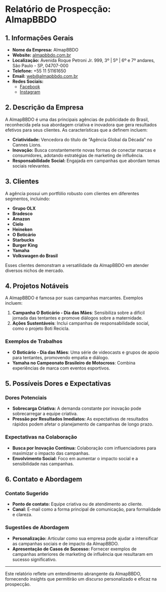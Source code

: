 # Relatório de Prospecção: AlmapBBDO

## 1. Informações Gerais
- **Nome da Empresa:** AlmapBBDO  
- **Website:** [almapbbdo.com.br](http://www.almapbbdo.com.br)  
- **Localização:** Avenida Roque Petroni Jr. 999, 3º | 5º | 6º e 7º andares, São Paulo - SP, 04707-000  
- **Telefone:** +55 11 51161650  
- **Email:** [web@almapbbdo.com.br](mailto:web@almapbbdo.com.br)  
- **Redes Sociais:** 
  - [Facebook](http://www.facebook.com/AlmapBBDO) 
  - [Instagram](http://www.instagram.com/almapbbdo)

## 2. Descrição da Empresa
A AlmapBBDO é uma das principais agências de publicidade do Brasil, reconhecida pela sua abordagem criativa e inovadora que gera resultados efetivos para seus clientes. As características que a definem incluem:
- **Criatividade:** Vencedora do título de “Agência Global da Década” no Cannes Lions.
- **Inovação:** Busca constantemente novas formas de conectar marcas e consumidores, adotando estratégias de marketing de influência.
- **Responsabilidade Social:** Engajada em campanhas que abordam temas sociais relevantes.

## 3. Clientes
A agência possui um portfólio robusto com clientes em diferentes segmentos, incluindo:
- **Grupo OLX**
- **Bradesco**
- **Amazon**
- **Cielo**
- **Heineken**
- **O Boticário**
- **Starbucks**
- **Burger King**
- **Yamaha**
- **Volkswagen do Brasil**

Esses clientes demonstram a versatilidade da AlmapBBDO em atender diversos nichos de mercado.

## 4. Projetos Notáveis
A AlmapBBDO é famosa por suas campanhas marcantes. Exemplos incluem:
1. **Campanha O Boticário - Dia das Mães**: Sensibiliza sobre a difícil jornada das tentantes e promove diálogos sobre a maternidade.
2. **Ações Sustentáveis**: Inclui campanhas de responsabilidade social, como o projeto Boti Recicla.

### Exemplos de Trabalhos
- **O Boticário - Dia das Mães**: Uma série de videocasts e grupos de apoio para tentantes, promovendo empatia e diálogo.
- **Yamaha no Campeonato Brasileiro de Motocross**: Combina experiências de marca com eventos esportivos.

## 5. Possíveis Dores e Expectativas
### Dores Potenciais
- **Sobrecarga Criativa:** A demanda constante por inovação pode sobrecarregar a equipe criativa.
- **Pressão por Resultados Imediatos:** As expectativas de resultados rápidos podem afetar o planejamento de campanhas de longo prazo.

### Expectativas na Colaboração
- **Busca por Inovação Contínua:** Colaboração com influenciadores para maximizar o impacto das campanhas.
- **Envolvimento Social:** Foco em aumentar o impacto social e a sensibilidade nas campanhas.

## 6. Contato e Abordagem
### Contato Sugerido
- **Ponto de contato:** Equipe criativa ou de atendimento ao cliente.
- **Canal:** E-mail como a forma principal de comunicação, para formalidade e clareza.

### Sugestões de Abordagem
- **Personalização:** Articular como sua empresa pode ajudar a intensificar as campanhas sociais e de impacto da AlmapBBDO.
- **Apresentação de Casos de Sucesso:** Fornecer exemplos de campanhas anteriores de marketing de influência que resultaram em sucesso significativo.

---

Este relatório reflete um entendimento abrangente da AlmapBBDO, fornecendo insights que permitirão um discurso personalizado e eficaz na prospecção.